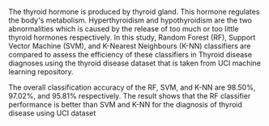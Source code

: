 The thyroid hormone is produced by thyroid gland. This hormone regulates the body's metabolism.
Hyperthyroidism and hypothyroidism are the two abnormalities which is caused by the release of too much or too little thyroid hormones respectively.
In this study, Random Forest (RF), Support Vector Machine (SVM), and K-Nearest Neighbours (K-NN) classifiers are compared to assess the efficiency of these classifiers in
Thyroid disease diagnoses using the thyroid disease dataset that is taken from UCI machine learning repository. 

The overall classification accuracy of the RF, SVM, and K-NN are 98.50%, 97.02%, and 95.81% respectively.
The result shows that the RF classifier performance is better than SVM and K-NN for the diagnosis of thyroid disease using UCI dataset
